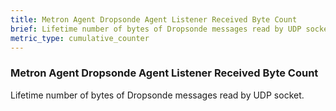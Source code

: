 ```yaml
---
title: Metron Agent Dropsonde Agent Listener Received Byte Count
brief: Lifetime number of bytes of Dropsonde messages read by UDP socket.
metric_type: cumulative_counter
---
```


### Metron Agent Dropsonde Agent Listener Received Byte Count

Lifetime number of bytes of Dropsonde messages read by UDP socket.